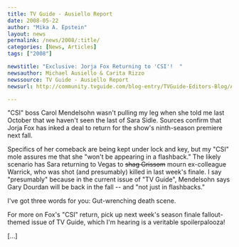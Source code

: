 ```yaml
---
title: TV Guide - Ausiello Report
date: 2008-05-22
author: "Mika A. Epstein"
layout: news
permalink: /news/2008/:title/
categories: [News, Articles]
tags: ["2008"]

newstitle: "Exclusive: Jorja Fox Returning to 'CSI'!  "
newsauthor: Michael Ausiello & Carita Rizzo  
newssource: TV Guide - Ausiello Report  
newsurl: http://community.tvguide.com/blog-entry/TVGuide-Editors-Blog/Ausiello-Report/Ausiello-Scoop-Jorja/800040233  

---
```


"CSI" boss Carol Mendelsohn wasn't pulling my leg when she told me last October that we haven't seen the last of Sara Sidle. Sources confirm that Jorja Fox has inked a deal to return for the show's ninth-season premiere next fall.

Specifics of her comeback are being kept under lock and key, but my "CSI" mole assures me that she "won't be appearing in a flashback." The likely scenario has Sara returning to Vegas to <S>shag Grissom</S> mourn ex-colleague Warrick, who was shot (and presumably) killed in last week's finale. I say "presumably" because in the current issue of "TV Guide", Mendelsohn says Gary Dourdan will be back in the fall -- and "not just in flashbacks."

I've got three words for you: Gut-wrenching death scene.

For more on Fox's "CSI" return, pick up next week's season finale fallout-themed issue of TV Guide, which I'm hearing is a veritable spoilerpalooza!

[...]

